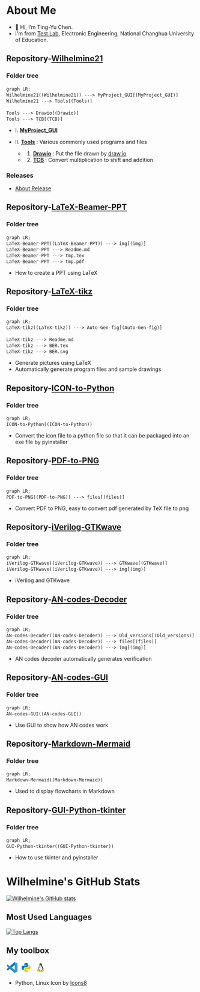 # About Me
- 👋 Hi, I’m Ting-Yu Chen.
- I'm from [Test Lab](http://testlab.ncue.edu.tw/tch/), Electronic Engineering, National Changhua University of Education.

## Repository-[Wilhelmine21](https://github.com/Wilhelmine21/Wilhelmine21)
### Folder tree
```mermaid
graph LR;
Wilhelmine21((Wilhelmine21)) ---> MyProject_GUI[(MyProject_GUI)]
Wilhelmine21 ---> Tools[(Tools)]

Tools ---> Drawio[(Drawio)]
Tools ---> TCB[(TCB)]
```
* I.   **[MyProject_GUI](https://github.com/Wilhelmine21/Wilhelmine21/tree/main/MyProject_GUI "MyProject_GUI")**

* II.   **[Tools](https://github.com/Wilhelmine21/Wilhelmine21/tree/main/Tools "Tools")** : Various commonly used programs and files
	* 1. **[Drawio](https://github.com/Wilhelmine21/Wilhelmine21/tree/main/Tools/Drawio "Drawio")** : Put the file drawn by [draw.io](https://app.diagrams.net/)
			
	* 2. **[TCB](https://github.com/Wilhelmine21/Wilhelmine21/tree/main/Tools/TCB "TCB")** : Convert multiplication to shift and addition
### Releases
* [About Release](https://github.com/Wilhelmine21/Wilhelmine21/blob/main/MyProject_GUI/Releases(GUI).md#releases)

##  Repository-[LaTeX-Beamer-PPT](https://github.com/Wilhelmine21/LaTeX-Beamer-PPT)
### Folder tree
```mermaid
graph LR;
LaTeX-Beamer-PPT((LaTeX-Beamer-PPT)) ---> img[(img)]
LaTeX-Beamer-PPT ---> Readme.md
LaTeX-Beamer-PPT ---> tmp.tex
LaTeX-Beamer-PPT ---> tmp.pdf
```
* How to create a PPT using LaTeX

##  Repository-[LaTeX-tikz](https://github.com/Wilhelmine21/LaTeX-tikz)
### Folder tree
```mermaid
graph LR;
LaTeX-tikz((LaTeX-tikz)) ---> Auto-Gen-fig[(Auto-Gen-fig)]

LaTeX-tikz ---> Readme.md
LaTeX-tikz ---> BER.tex
LaTeX-tikz ---> BER.svg
```
* Generate pictures using LaTeX
* Automatically generate program files and sample drawings

##  Repository-[ICON-to-Python](https://github.com/Wilhelmine21/ICON-to-Python)
### Folder tree
```mermaid
graph LR;
ICON-to-Python((ICON-to-Python))
```
* Convert the icon file to a python file so that it can be packaged into an exe file by pyinstaller

##  Repository-[PDF-to-PNG](https://github.com/Wilhelmine21/PDF-to-PNG)
### Folder tree
```mermaid
graph LR;
PDF-to-PNG((PDF-to-PNG)) ---> files[(files)]
```
* Convert PDF to PNG, easy to convert pdf generated by TeX file to png

##  Repository-[iVerilog-GTKwave](https://github.com/Wilhelmine21/iVerilog-GTKwave)
### Folder tree
```mermaid
graph LR;
iVerilog-GTKwave((iVerilog-GTKwave)) ---> GTKwave[(GTKwave)]
iVerilog-GTKwave((iVerilog-GTKwave)) ---> img[(img)]
```
* iVerilog and GTKwave

##  Repository-[AN-codes-Decoder](https://github.com/Wilhelmine21/AN-codes-Decoder)
### Folder tree
```mermaid
graph LR;
AN-codes-Decoder((AN-codes-Decoder)) ---> Old_versions[(Old_versions)]
AN-codes-Decoder((AN-codes-Decoder)) ---> files[(files)]
AN-codes-Decoder((AN-codes-Decoder)) ---> img[(img)]
```
* AN codes decoder automatically generates verification

##  Repository-[AN-codes-GUI](https://github.com/Wilhelmine21/AN-codes-GUI)
### Folder tree
```mermaid
graph LR;
AN-codes-GUI((AN-codes-GUI))
```
* Use GUI to show how AN codes work

##  Repository-[Markdown-Mermaid](https://github.com/Wilhelmine21/Markdown-Mermaid)
### Folder tree
```mermaid
graph LR;
Markdown-Mermaid((Markdown-Mermaid))
```
* Used to display flowcharts in Markdown

##  Repository-[GUI-Python-tkinter](https://github.com/Wilhelmine21/GUI-Python-tkinter)
### Folder tree
```mermaid
graph LR;
GUI-Python-tkinter((GUI-Python-tkinter))
```
* How to use tkinter and pyinstaller

# Wilhelmine's GitHub Stats
[![Wilhelmine's GitHub stats](https://github-readme-stats.vercel.app/api?username=Wilhelmine21&theme=merko)](https://github.com/Wilhelmine21/github-readme-stats&theme=merko)
## Most Used Languages
[![Top Langs](https://github-readme-stats.vercel.app/api/top-langs/?username=Wilhelmine21&layout=compact&theme=highcontrast)](https://github.com/Wilhelmine21/github-readme-stats&theme=highcontrast)
## My toolbox 
[<img  src="https://raw.githubusercontent.com/devicons/devicon/1119b9f84c0290e0f0b38982099a2bd027a48bf1/icons/vscode/vscode-original.svg" alt="VSCode" width="30" height="30"/>](https://code.visualstudio.com/) &nbsp;[<img  src="./Tools/img/icons8-python.gif" alt="Python" width="30" height="30"/>](https://www.python.org/) &nbsp;[<img  src="./Tools/img/icons8-linux-48.png" alt="Linux" width="30" height="30"/>](https://icons8.com/icons/set/linux)
* Python, Linux Icon by [Icons8](https://icons8.com/)